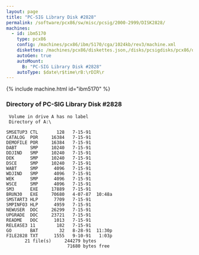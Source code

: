 ```yaml
---
layout: page
title: "PC-SIG Library Disk #2828"
permalink: /software/pcx86/sw/misc/pcsig/2000-2999/DISK2828/
machines:
  - id: ibm5170
    type: pcx86
    config: /machines/pcx86/ibm/5170/cga/1024kb/rev3/machine.xml
    diskettes: /machines/pcx86/diskettes.json,/disks/pcsigdisks/pcx86/diskettes.json
    autoGen: true
    autoMount:
      B: "PC-SIG Library Disk #2828"
    autoType: $date\r$time\rB:\rDIR\r
---
```


{% include machine.html id="ibm5170" %}

### Directory of PC-SIG Library Disk #2828

     Volume in drive A has no label
     Directory of A:\

    SMSETUP3 CTL       128   7-15-91
    CATALOG  POR     16384   7-15-91
    DEMOFILE POR     16384   7-15-91
    DABT     SMP     10240   7-15-91
    DDJIND   SMP     10240   7-15-91
    DEK      SMP     10240   7-15-91
    DSCE     SMP     10240   7-15-91
    WABT     SMP      4096   7-15-91
    WDJIND   SMP      4096   7-15-91
    WEK      SMP      4096   7-15-91
    WSCE     SMP      4096   7-15-91
    SM3      EXE     17889   7-15-91
    BRUN30   EXE     70680   4-07-87  10:48a
    SMSTART3 HLP      7709   7-15-91
    SMPINFO3 HLP      4959   7-15-91
    NEWUSER  DOC     26299   7-15-91
    UPGRADE  DOC     23721   7-15-91
    README   DOC      1013   7-15-91
    RELEASE3 11        182   7-15-91
    GO       BAT        32   8-28-91  11:30p
    FILE2828 TXT      1555   9-10-91   1:03p
           21 file(s)     244279 bytes
                           71680 bytes free
